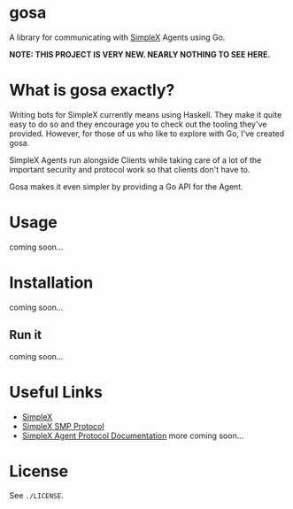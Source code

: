 gosa
===

A library for communicating with [SimpleX](https://simplex.chat/) Agents using Go.

**NOTE: THIS PROJECT IS VERY NEW. NEARLY NOTHING TO SEE HERE.**

# What is gosa exactly?

Writing bots for SimpleX currently means using Haskell. They make it quite easy to do so and they encourage you to check out the tooling they've provided. However, for those of us who like to explore with Go, I've created gosa.

SimpleX Agents run alongside Clients while taking care of a lot of the important security and protocol work so that clients don't have to.

Gosa makes it even simpler by providing a Go API for the Agent.

# Usage

coming soon...

# Installation

coming soon...

## Run it

coming soon...

# Useful Links

* [SimpleX](https://simplex.chat/)
* [SimpleX SMP Protocol](https://github.com/simplex-chat/simplexmq/blob/stable/protocol/simplex-messaging.md)
* [SimpleX Agent Protocol Documentation](https://github.com/simplex-chat/simplexmq/blob/stable/protocol/agent-protocol.md)
more coming soon...

# License

See `./LICENSE`.